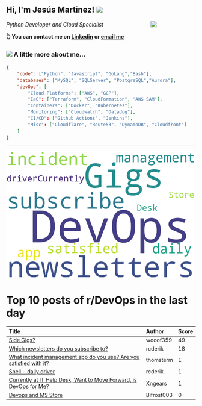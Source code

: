 <!--
**jmartinezl/jmartinezl** is a ✨ _special_ ✨ repository because its `README.md` (this file) appears on your GitHub profile.

Here are some ideas to get you started:

- 🔭 I’m currently working on ...
- 🌱 I’m currently learning ...
- 👯 I’m looking to collaborate on ...
- 🤔 I’m looking for help with ...
- 💬 Ask me about ...
- 📫 How to reach me: ...
- 😄 Pronouns: ...
- ⚡ Fun fact: ...
-->

<h2>Hi, I'm Jesús Martinez! <img src="https://media.giphy.com/media/WUlplcMpOCEmTGBtBW/giphy.gif" width="30"> </h2>
<img align='right' src="https://media.giphy.com/media/NytMLKyiaIh6VH9SPm/giphy.gif" width="120">
<p><em>Python Developer and Cloud Specialist
</em></p>

**👆 You can contact me on [Linkedin](https://www.linkedin.com/in/jes%C3%BAs-martinez-2b7b10104/) or [email me](mailto:jesus.mtz.lorenzo@gmail.com)**

### <img src="https://media.giphy.com/media/VgCDAzcKvsR6OM0uWg/giphy.gif" width="50"> A little more about me...  

```json
{
    "code": ["Python", "Javascript", "GoLang","Bash"],
    "databases": ["MySQL", "SQLServer", "PostgreSQL","Aurora"],
    "devOps": [
        "Cloud Platforms": ["AWS", "GCP"],
        "IaC": ["Terraform", "CloudFormation", "AWS SAM"],
        "Containers": ["Docker", "Kubernetes"],
        "Monitoring": ["Cloudwatch", "Datadog"],
        "CI/CD": ["Github Actions", "Jenkins"],
        "Misc": ["Cloudflare", "Route53", "DynamoDB", "Cloudfront"]
    ]
}
```
---

![Wordcloud](./cloud.png)

# Top 10 posts of r/DevOps in the last day

| Title | Author | Score |
|:---|:---|:---|
| [Side Gigs?](https://www.reddit.com/r/devops/comments/17j3nl5/side_gigs/) | wooof359 | 49 |
| [Which newsletters do you subscribe to?](https://www.reddit.com/r/devops/comments/17jdwvs/which_newsletters_do_you_subscribe_to/) | rcderik | 18 |
| [What incident management app do you use? Are you satisfied with it?](https://www.reddit.com/r/devops/comments/17jmxao/what_incident_management_app_do_you_use_are_you/) | thomsterm | 1 |
| [Shell - daily driver](https://www.reddit.com/r/devops/comments/17j2dn0/shell_daily_driver/) | rcderik | 1 |
| [Currently at IT Help Desk, Want to Move Forward, is DevOps for Me?](https://www.reddit.com/r/devops/comments/17jh1dd/currently_at_it_help_desk_want_to_move_forward_is/) | Xngears | 1 |
| [Devops and MS Store](https://www.reddit.com/r/devops/comments/17jpj31/devops_and_ms_store/) | Bifrost003 | 0 |
